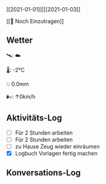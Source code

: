 [[2021-01-01]]|[[2021-01-03]]

[[📅 Noch Einzutragen]]

## Wetter

🛰: ☁️

🌡: -2°C

💧: 0.0mm

🌬: ↑0km/h

## Aktivitäts-Log

- [ ] Für 2 Stunden arbeiten
- [ ] Für 2 Stunden arbeiten
- [ ] zu Hause Zeug wieder einräumen
- [x] Logbuch Vorlagen fertig machen

## Konversations-Log